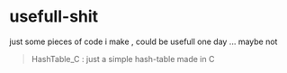 # usefull-shit
just some pieces of code i make , could be usefull one day  ... maybe not


> HashTable_C : just a simple  hash-table made in C
